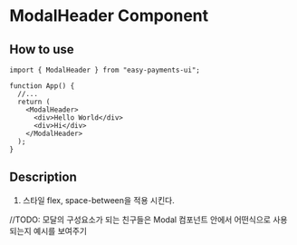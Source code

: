 # ModalHeader Component

## How to use

```tsx
import { ModalHeader } from "easy-payments-ui";

function App() {
  //...
  return (
    <ModalHeader>
      <div>Hello World</div>
      <div>Hi</div>
    </ModalHeader>
  );
}
```

## Description

1. 스타일 flex, space-between을 적용 시킨다.

//TODO: 모달의 구성요소가 되는 친구들은 Modal 컴포넌트 안에서 어떤식으로 사용되는지 예시를 보여주기
